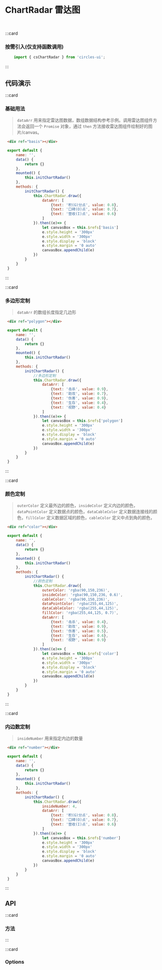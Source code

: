 # ChartRadar 雷达图
<br/>

:::card
   ### 按需引入(仅支持函数调用)

   ```js
       import { csChartRadar } from 'circles-ui';
   ```
:::


## 代码演示

:::card
### 基础用法
> `dataArr` 用来指定雷达图数据，数组数据结构参考示例。调用雷达图组件方法会返回一个 `Promise` 对象，通过 `then` 方法接收雷达图组件绘制好的图片/canvas。

   ```html
    <div ref="basis"></div>
   ```
   ```js
    export default {
        name: '',
        data() {
            return {}
        },
        mounted() {
            this.initChartRadar()
        },
        methods: {
            initChartRadar() {
                this.ChartRadar.draw({
                    dataArr: [
                        {text: '积(G)分点', value: 0.8},
                        {text: '口碑(O)点', value: 0.7},
                        {text: '营收(I)点', value: 0.6}
                    ]
                }).then((e)=> {
                    let canvasBox = this.$refs['basis']
                    e.style.height = '300px'
                    e.style.width = '300px'
                    e.style.display = 'block'
                    e.style.margin = '0 auto'
                    canvasBox.appendChild(e)
                })
            }
        }
    }
   ```
:::

:::card
### 多边形定制
> `dataArr` 的数组长度指定几边形 

   ```html
    <div ref="polygon"></div>
   ```
   ```js
    export default {
        name: '',
        data() {
            return {}
        },
        mounted() {
            this.initChartRadar()
        },
        methods: {
            initChartRadar() {
                //多边形定制
                this.ChartRadar.draw({
                    dataArr: [
                        {text: '击杀', value: 0.9},
                        {text: '助攻', value: 0.7},
                        {text: '伤害', value: 0.9},
                        {text: '生存', value: 0.4},
                        {text: '视野', value: 0.4}
                    ]
                }).then((e)=> {
                    let canvasBox = this.$refs['polygon']
                    e.style.height = '300px'
                    e.style.width = '300px'
                    e.style.display = 'block'
                    e.style.margin = '0 auto'
                    canvasBox.appendChild(e)
                })
            }
        }
    }
   ```
:::

:::card
### 颜色定制
> `outerColor` 定义最外边的颜色，`insideColor` 定义内边的颜色，`dataPointColor` 定义数据点的颜色，`dataCableColor` 定义数据连接线的颜色，`fillColor` 定义数据区域的颜色，`cableColor` 定义中点到角的颜色，

   ```html
    <div ref="color"></div>
   ```
   ```js
    export default {
        name: '',
        data() {
            return {}
        },
        mounted() {
            this.initChartRadar()
        },
        methods: {
            initChartRadar() {
                //颜色定制
                this.ChartRadar.draw({
                    outerColor: 'rgba(90,150,236)',
                    insideColor: 'rgba(90,150,236, 0.6)',
                    cableColor: 'rgba(90,150,236)',
                    dataPointColor: 'rgba(255,44,125)',
                    dataCableColor: 'rgba(255,44,125)',
                    fillColor: 'rgba(255,44,125, 0.7)',
                    dataArr: [
                        {text: '击杀', value: 0.4},
                        {text: '助攻', value: 0.9},
                        {text: '伤害', value: 0.5},
                        {text: '生存', value: 0.6},
                        {text: '视野', value: 0.9}
                    ]
                }).then((e)=> {
                    let canvasBox = this.$refs['color']
                    e.style.height = '300px'
                    e.style.width = '300px'
                    e.style.display = 'block'
                    e.style.margin = '0 auto'
                    canvasBox.appendChild(e)
                })
            }
        }
    }
   ```
:::

:::card
### 内边数定制
> `insideNumber` 用来指定内边的数量

   ```html
    <div ref="number"></div>
   ```
   ```js
    export default {
        name: '',
        data() {
            return {}
        },
        mounted() {
            this.initChartRadar()
        },
        methods: {
            initChartRadar() {
                this.ChartRadar.draw({
                    insideNumber: 4,
                    dataArr: [
                        {text: '积(G)分点', value: 0.8},
                        {text: '口碑(O)点', value: 0.7},
                        {text: '营收(I)点', value: 0.6}
                    ]
                }).then((e)=> {
                    let canvasBox = this.$refs['number']
                    e.style.height = '300px'
                    e.style.width = '300px'
                    e.style.display = 'block'
                    e.style.margin = '0 auto'
                    canvasBox.appendChild(e)
                })
            }
        }
    }
   ```
:::

## API

:::card
### 方法

<template>
   <el-table
        :data="funcData"
        stripe
        border
        style="width: 100%">
        <el-table-column
          prop="name"
          label="方法名"
          width="150">
        </el-table-column>
        <el-table-column
          prop="remake"
          label="说明"
          >
        </el-table-column>
        <el-table-column
          prop="param"
          label="参数"
          width="150">
        </el-table-column>
        <el-table-column
             prop="callback"
             label="返回值"
             width="150">
        </el-table-column>
      </el-table>
    </template>
:::

:::card
### Options


<template>
   <el-table
        :data="optionData"
        stripe
        border
        style="width: 100%">
        <el-table-column
          prop="name"
          label="参数"
          width="150">
        </el-table-column>
        <el-table-column
          prop="remake"
          label="说明"
          >
        </el-table-column>
        <el-table-column
          prop="type"
          label="类型"
          width="120">
        </el-table-column>
        <el-table-column
             prop="default"
             label="默认值"
             width="180">
        </el-table-column>
      </el-table>
</template>
<script>
export default {
  data () {
    return {
        funcData: [
            {
                name: 'ChartRadar.draw',
                remake: '绘制雷达图',
                param: 'options',
                callback: "Promise对象"
            }
        ],
      optionData: [{
                  name: 'dataArr',
                  remake: '绘制区域的数据',
                  type: 'Array',
                  default: "[]"
                },
                {
                  name: 'lineWidth',
                  remake: '连接线的宽度',
                  type: 'Number',
                  default: '1'
                },
                {
                  name: 'outerColor',
                  remake: '最外边的颜色',
                  type: 'String',
                  default: "#E5E5E5"
                },
                {
                  name: 'isInside',
                  remake: '是否绘制内边',
                  type: 'Boolean',
                  default: "true"
                },
                {
                  name: 'insideColor',
                  remake: '内边的颜色',
                  type: 'String',
                  default: "#EaEaEa"
                },
                {
                  name: 'insideNumber',
                  remake: '内边层数',
                  type: 'Number',
                  default: "6"
                },
                {
                  name: 'isCable',
                  remake: '是否绘制中心到角的连接线',
                  type: 'Boolean',
                  default: "true"
                },
                {
                  name: 'isDataCable',
                  remake: '是否绘制区域连接线',
                  type: 'Boolean',
                  default: "true"
                },
                {
                  name: 'isDataPoint',
                  remake: '是否绘制区域点',
                  type: 'Boolean',
                  default: "true"
                },
                {
                  name: 'dataPointColor',
                  remake: '绘制区域点的颜色',
                  type: 'String',
                  default: "#00B9EF"
                },
                {
                  name: 'cableColor',
                  remake: '中心点到角的连接线的颜色',
                  type: 'String',
                  default: "#EaEaEa"
                },
                {
                  name: 'fillColor',
                  remake: '闭合区域的颜色',
                  type: 'String',
                  default: "rgba(0, 185, 239, 0.14)"
                },
                {
                  name: 'fontColor',
                  remake: '字体颜色',
                  type: 'String',
                  default: "#999"
                },
                {
                  name: 'fontSize',
                  remake: '字体大小',
                  type: 'Number',
                  default: "11"
                },
                {
                  name: 'isSaveImage',
                  remake: '是否保存为图片',
                  type: 'Boolean',
                  default: "true"
                },
                {
                  name: 'imageType',
                  remake: '保存图片的格式',
                  type: 'String',
                  default: "png"
                }
                ]
    }
  }
}
</script>
